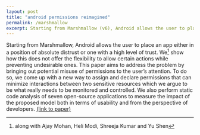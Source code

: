 ```yaml
---
layout: post
title: "android permissions reimagined"
permalink: /marshmallow
excerpt: Starting from Marshmallow (v6), Android allows the user to place an app either in a position of absolute distrust or one with a high level of trust. We show how this does not offer the flexibility to allow certain actions while preventing undesirable ones. This paper aims to address the problem by bringing out potential misuse of permissions to the user’s attention. To do so, we come up with a new way to assign and declare permissions that can minimize interactions between two sensitive resources which we argue to be what really needs to be monitored and controlled. We also perform static code analysis of seven open-source applications to measure the impact of the proposed model both in terms of usability and from the perspective of developers.
---
```


<!-- note: sync with excerpt -->
Starting from Marshmallow, Android allows the user to place an app either in a position of absolute distrust or one with a high level of trust. We[^1] show how this does not offer the flexibility to allow certain actions while preventing undesirable ones. This paper aims to address the problem by bringing out potential misuse of permissions to the user’s attention. To do so, we come up with a new way to assign and declare permissions that can minimize interactions between two sensitive resources which we argue to be what really needs to be monitored and controlled. We also perform static code analysis of seven open-source applications to measure the impact of the proposed model both in terms of usability and from the perspective of developers. [(link to paper)](http://kandarp.xyz/files/kandarp-permissions.pdf)

<!-- Defined a new, secure permission model for Android that prevents misuse of permissions while reducing user interruption -->

[^1]: along with Ajay Mohan, Heli Modi, Shreeja Kumar and Yu Shen
